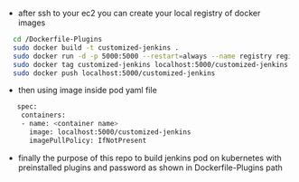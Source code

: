 - after ssh to your ec2 you can create your local registry of docker images
```sh
  cd /Dockerfile-Plugins
  sudo docker build -t customized-jenkins .
  sudo docker run -d -p 5000:5000 --restart=always --name registry registry:2 
  sudo docker tag customized-jenkins localhost:5000/customized-jenkins
  sudo docker push localhost:5000/customized-jenkins
```
- then using image inside pod yaml file 
```sh
   spec:
    containers:
    - name: <container name>
      image: localhost:5000/customized-jenkins
      imagePullPolicy: IfNotPresent
```

- finally the purpose of this repo to build jenkins pod on kubernetes with preinstalled plugins and password as shown in Dockerfile-Plugins path
